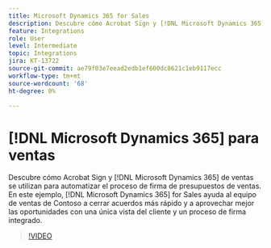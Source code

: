 ```yaml
---
title: Microsoft Dynamics 365 for Sales
description: Descubre cómo Acrobat Sign y [!DNL Microsoft Dynamics 365] de ventas se utilizan para automatizar el proceso de firma de presupuestos de ventas
feature: Integrations
role: User
level: Intermediate
topic: Integrations
jira: KT-13722
source-git-commit: ae79f03e7eead2edb1ef600dc8621c1eb9117ecc
workflow-type: tm+mt
source-wordcount: '68'
ht-degree: 0%

---
```


# [!DNL Microsoft Dynamics 365] para ventas

Descubre cómo Acrobat Sign y [!DNL Microsoft Dynamics 365] de ventas se utilizan para automatizar el proceso de firma de presupuestos de ventas. En este ejemplo, [!DNL Microsoft Dynamics 365] for Sales ayuda al equipo de ventas de Contoso a cerrar acuerdos más rápido y a aprovechar mejor las oportunidades con una única vista del cliente y un proceso de firma integrado.

>[!VIDEO](https://video.tv.adobe.com/v/3423404?quality=12&learn=on&hidetitle=true)
